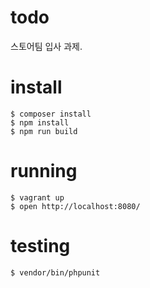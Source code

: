 todo
====

스토어팀 입사 과제.

install
=======

    $ composer install
    $ npm install
    $ npm run build

running
=======

    $ vagrant up
    $ open http://localhost:8080/

testing
=======

    $ vendor/bin/phpunit
